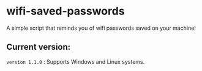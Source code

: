 # wifi-saved-passwords
A simple script that reminds you of wifi passwords saved on your machine!

## Current version:
`version 1.1.0` : Supports Windows and Linux systems.
